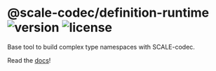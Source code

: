 # @scale-codec/definition-runtime ![version](https://img.shields.io/npm/v/@scale-codec/definition-runtime) ![license](https://img.shields.io/npm/l/@scale-codec/definition-runtime)

Base tool to build complex type namespaces with SCALE-codec.

Read the [docs](https://soramitsu.github.io/scale-codec-js-library/guide/namespaces)!
